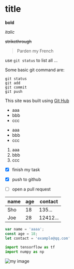 # title

**bold**

*italic*

~~strikethrough~~

>Parden my French

use `git status` to list all ...

Some basic git command are:
```
git status
git add
git commit
git push
```

This site was built using [Git Hub](https://pages.github.com/)

- aaa
- bbb
- ccc

* aaa
* bbb
* ccc

1. aaa
2. bbb
3. ccc

- [x] finish my task
- [x] push to github
- [ ] open a pull request 


| name | age | contact |
|------|-----|---------|
|Sho   | 18  | 135...  |
|Joe   | 28  | 12412...|

```javascript
var name = 'aaaa';
const age = 18;
let contact = 'example@qq.com'
```

```python
import tensorflow as tf
import numpy as np
```

![my image](https://raw.githubusercontent.com/username/projectname/branch/path/to/img.png)

